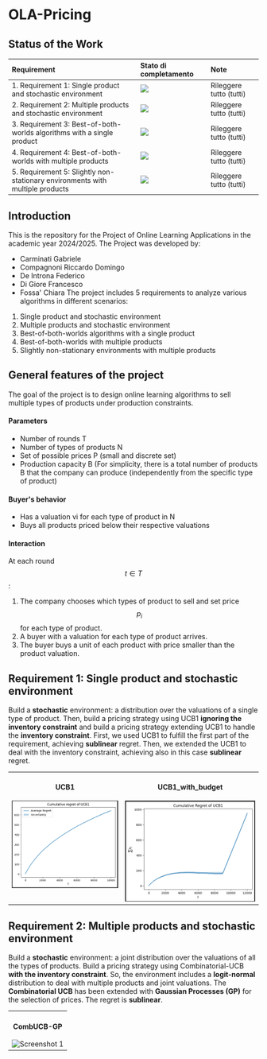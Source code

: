 # OLA-Pricing
## Status of the Work
| Requirement | Stato di completamento | Note |
| :--- | :--- | :--- |
| 1. Requirement 1: Single product and stochastic environment | ![](https://geps.dev/progress/100) | Rileggere tutto (tutti) |
| 2. Requirement 2: Multiple products and stochastic environment | ![](https://geps.dev/progress/100) | Rileggere tutto (tutti)  |
| 3. Requirement 3: Best-of-both-worlds algorithms with a single product | ![](https://geps.dev/progress/100) | Rileggere tutto (tutti) |
| 4. Requirement 4: Best-of-both-worlds with multiple products | ![](https://geps.dev/progress/100) | Rileggere tutto (tutti) |
| 5. Requirement 5: Slightly non-stationary environments with multiple products | ![](https://geps.dev/progress/100) | Rileggere tutto (tutti) |

## Introduction
This is the repository for the Project of Online Learning Applications in the academic year 2024/2025.
The Project was developed by:
- Carminati Gabriele
- Compagnoni Riccardo Domingo
- De Introna Federico
- Di Giore Francesco
- Fossa' Chiara
The project includes 5 requirements to analyze various algorithms in different scenarios:
1. Single product and stochastic environment
2. Multiple products and stochastic environment
3. Best-of-both-worlds algorithms with a single product
4. Best-of-both-worlds with multiple products
5. Slightly non-stationary environments with multiple products

## General features of the project
The goal of the project is to design online learning algorithms to sell multiple types of products under production constraints.
#### Parameters
- Number of rounds T
- Number of types of products N
- Set of possible prices P (small and discrete set)
- Production capacity B (For simplicity, there is a total number of products B that the company can produce (independently from the specific type of product)
#### Buyer's behavior
- Has a valuation vi for each type of product in N
- Buys all products priced below their respective valuations
#### Interaction
At each round $$t \in T$$:
1. The company chooses which types of product to sell and set price $$p_{i}$$ for each type of product.
2. A buyer with a valuation for each type of product arrives.
3. The buyer buys a unit of each product with price smaller than the product valuation.

## Requirement 1: Single product and stochastic environment
 Build a **stochastic** environment: a distribution over the valuations of a single type of product. Then, build a pricing strategy using UCB1 **ignoring the inventory constraint** and build a pricing strategy extending UCB1 to handle the **inventory constraint**.
 First, we used UCB1 to fulfill the first part of the requirement, achieving **sublinear** regret. Then, we extended the UCB1 to deal with the inventory constraint, achieving also in this case **sublinear** regret.
 <table>
  <tr>
    <td valign="top" align="center">
        <h4>UCB1</h4>
      <img src="data/UCB1_no_budget.png" alt="Screenshot 1" width="400"/>
      <br/>
    </td>
    <td valign="top" align="center">
        <h4>UCB1_with_budget</h4>
      <img src="data/UCB1_with_budget.png" alt="Screenshot 2" width="400"/>
      <br/>
    </td>
  </tr>
</table>

</div>

## Requirement 2: Multiple products and stochastic environment
Build a **stochastic** environment: a joint distribution over the valuations of all the types of products. Build a pricing strategy using Combinatorial-UCB **with the inventory constraint**.
So, the environment includes a **logit-normal** distribution to deal with multiple products and joint valuations. The **Combinatorial UCB** has been extended with **Gaussian Processes (GP)** for the selection of prices.
The regret is **sublinear**.
<table>
  <tr>
    <td valign="top" align="center">
        <h4>CombUCB-GP</h4>
      <img src="data/CombUCB-GP.png" alt="Screenshot 1" width="400"/>
      <br/>
    </td>
  </tr>
</table>

</div>
